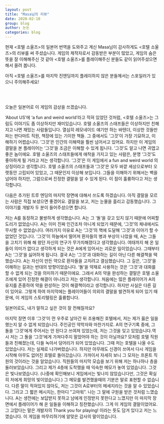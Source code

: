 ```yaml
---
layout: post
title: "Masa님의 리뷰"
date: 2020-02-10
group: blog
author: 눈눈
categories: blog
---
```


현재 \<호텔 소울즈\>의 일본어 번역을 도와주고 계신 Masa님이 감사하게도 \<호텔 소울즈\>의 리뷰를 써 주셨습니다. 게임의 제작자로서 감동받은 부분이 많았고, 게임의 숨은 뜻을 잘 이해해주신 것 같아 \<호텔 소울즈\>를 플레이해주신 분들도 같이 읽어주셨으면 해서 올려 봅니다.

아직 \<호텔 소울즈\>를 마지막 진엔딩까지 플레이하지 않은 분들께서는 스포일러가 있으니 주의해주세요!


<br>
<br>


 오늘은 일본어로 이 게임의 감상을 쓰겠습니다.

 ‘About US’에 ‘a fun and weird world’라고 적혀 있었던 것처럼, \<호텔 소울즈\>는 그림도 이야기도 좀 이상하지만 재미있습니다. 호텔 소울즈의 스태프들은 이상하지만 친해지고 나면 재밌는 사람들입니다. 열심히 레모네이드 얘기만 하는 바텐더, 이상한 것들만 파는 판다마트 직원, 책장에 있는 기이한 책들.
 그 중에서도 ‘그것’이 가장 기묘하고, 이해하기 어렵습니다. ‘그것’은 인간의 이해력을 훨씬 넘어서고 있어요. 하지만 이 게임의 결말을 본 플레이어는 ‘그것’을 조금은 이해할 수 있게 됩니다. ‘그것’도 알고 나면 귀엽고 좋은 놈이에요. 호텔 소울즈의 스태프들에게 애착을 가지고 있는 사람은, 분명 ‘그것’도 좋아하게 될 거라고 저는 생각합니다. ‘그것’은 이 게임에서 a fun and weird world 의 상징이라고 생각합니다.
 호텔 소울즈의 스태프들과 ‘그것’은 모두 바깥 세상으로부터 오랫동안 고립되어 있었고, 그 때문인지 이상해 보입니다. 그들을 이해하기 위해서는 벽을 넘어야 하지만, 그럼으로써 진정한 결말을 알 수 있게 된다. 이 점이 훌륭하다고 저는 생각합니다.

 다음은 추가된 트루 엔딩의 마지막 장면에 대해서 쓰도록 하겠습니다. 아직 결말을 모르는 사람은 직접 보셨으면 좋겠어요. 결말을 보고, 저는 눈물을 흘리고 감동했습니다. 그 이야기를 개발자 두 분이 들어주셨으면 합니다.

 저는 A를 동정하고 불쌍하게 생각했습니다. A는 그 ‘돌’을 갖고 있지 않기 때문에 어찌할 도리가 없었습니다. A는 이미 진짜 인간조차 아니게 되었기 때문에, ‘그것’의 체내에서도 무사할 수 없었습니다. 여러가지 이유로 A는 ‘그것’의 핵에 도달해 ‘그것’과 이야기 할 수 없었던 것입니다.
 ‘그것’이 하늘에서 떨어져 환자들의 병과 부상이 나았을 때, A는 그들을 고치기 위해 해 왔던 자신의 연구가 무가치해졌다고 생각했습니다. 여태까지 해 온 일들이 의미가 없다고 생각하게 되는 것은 A에게 있어서는 괴로운 일이었습니다. 그때부터 A는 ‘그것’을 싫어하게 됩니다.
 결국 A는 ‘그것’과 대화하는 길이 아닌 다른 해결책을 택했습니다. A는 자신이 만든 약으로 환자들을 고치려고 결심했습니다. 그 길은, ‘그것’을 이해하는 길과는 반대의 방향이었습니다. ‘돌’을 약재로 사용하는 것은 ‘그것’과 대화를 할 수 없게 되는 것을 의미하기 때문이에요. 그래서 A의 약을 완성하는 결말은 호텔 소울즈에게 있어 진정한 해결이 아니라고 저는 생각합니다.
 처음에는 많은 플레이어가 A의 유지를 존중하여 약을 완성하는 것이 해결책이라고 생각합니다. 하지만 사실은 다른 길이 있어요. 그렇게 하여 마지막에는 플레이어들이 의외의 결말을 발견하게 되어 있기 때문에, 이 게임의 스토리텔링은 훌륭합니다.

 일본어로도, 내가 말하고 싶은 것이 잘 전해질까요?

 마지막 장면 이후 ‘그것’이 먼 우주로 날아간 뒤 조용해진 호텔에서, 저는 제가 옳은 일을 했는지 알 수 없게 되었습니다. 주인공인 약학자와 마찬가지로. A의 연구기록 중에, 그 돌을 ‘그것’에게 주어서는 안 된다고 쓰여져 있었는데, 저는 그것을 잊고 있었습니다.역시 저는 그 돌을 ‘그것’에게 가져다주지 말았어야 하는 것이 아닐까요?
 모처럼 호텔 직원들과 친해졌는데, 다들 녹아서 덩어리가 되어 있었습니다. 그때 저는 호텔을 나올 수도 있었습니다. 저는 실제로 나가버렸습니다. 하지만 아무래도 신경이 쓰여서 다시 게임을 시작해 아무도 없어진 호텔로 돌아갔습니다. 가까이서 자세히 보니 그 모자는 프론트 직원의 것이라는 것을 알았습니다. 직원들의 마지막 모습을 보기 위해 저는 하나하나 층을 둘러보았습니다. 그리고 제가 4층에 도착했을 때 익숙한 메모가 놓여 있었습니다. 그것은 빛나보였습니다. (나중에 확인해보니 게임에서는 빛나지 않았습니다만, 그것은 확실히 저에게 희망의 빛이었습니다.) 그 메모를 발견했을때의 기분은 말로 표현할 수 없습니다. 다른 말이 적혀있지 않아도, 저는 그것이 A로부터의 메세지라는 것을 알 수 있었습니다. 그리고 그 짧은 메시지는, 한마디 "고마워”. 나는 그 말에 구원을 받은 것처럼 느꼈습니다. A는 생전에는 보답받지 못하고 남에게 인정받지 못한다고 느꼈지만 이 마지막 장면에서 플레이어가 해 온 일들을 이해하고 칭찬했습니다. 그게 이 게임의 결말이었어요. 그 고맙다는 말은 개발자의 Thank you for playing! 이라는 뜻도 담겨 있다고 저는 느꼈습니다. 이 게임을 마무리하기에 알맞은 감사의 말이었습니다.

